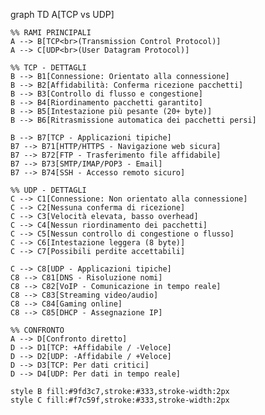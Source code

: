 graph TD
    A[TCP vs UDP]

    %% RAMI PRINCIPALI
    A --> B[TCP<br>(Transmission Control Protocol)]
    A --> C[UDP<br>(User Datagram Protocol)]

    %% TCP - DETTAGLI
    B --> B1[Connessione: Orientato alla connessione]
    B --> B2[Affidabilità: Conferma ricezione pacchetti]
    B --> B3[Controllo di flusso e congestione]
    B --> B4[Riordinamento pacchetti garantito]
    B --> B5[Intestazione più pesante (20+ byte)]
    B --> B6[Ritrasmissione automatica dei pacchetti persi]

    B --> B7[TCP - Applicazioni tipiche]
    B7 --> B71[HTTP/HTTPS - Navigazione web sicura]
    B7 --> B72[FTP - Trasferimento file affidabile]
    B7 --> B73[SMTP/IMAP/POP3 - Email]
    B7 --> B74[SSH - Accesso remoto sicuro]

    %% UDP - DETTAGLI
    C --> C1[Connessione: Non orientato alla connessione]
    C --> C2[Nessuna conferma di ricezione]
    C --> C3[Velocità elevata, basso overhead]
    C --> C4[Nessun riordinamento dei pacchetti]
    C --> C5[Nessun controllo di congestione o flusso]
    C --> C6[Intestazione leggera (8 byte)]
    C --> C7[Possibili perdite accettabili]

    C --> C8[UDP - Applicazioni tipiche]
    C8 --> C81[DNS - Risoluzione nomi]
    C8 --> C82[VoIP - Comunicazione in tempo reale]
    C8 --> C83[Streaming video/audio]
    C8 --> C84[Gaming online]
    C8 --> C85[DHCP - Assegnazione IP]

    %% CONFRONTO
    A --> D[Confronto diretto]
    D --> D1[TCP: +Affidabile / -Veloce]
    D --> D2[UDP: -Affidabile / +Veloce]
    D --> D3[TCP: Per dati critici]
    D --> D4[UDP: Per dati in tempo reale]

    style B fill:#9fd3c7,stroke:#333,stroke-width:2px
    style C fill:#f7c59f,stroke:#333,stroke-width:2px


